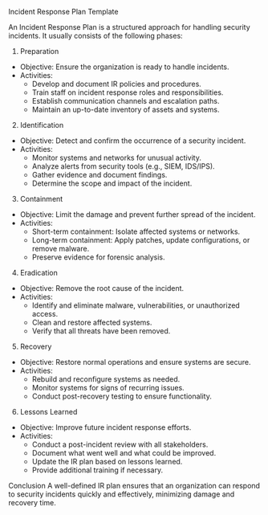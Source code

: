 Incident Response Plan Template

An Incident Response Plan is a structured approach for handling security incidents. It usually consists of the following phases:

1. Preparation
- Objective: Ensure the organization is ready to handle incidents.
- Activities:
  - Develop and document IR policies and procedures.
  - Train staff on incident response roles and responsibilities.
  - Establish communication channels and escalation paths.
  - Maintain an up-to-date inventory of assets and systems.

2. Identification
- Objective: Detect and confirm the occurrence of a security incident.
- Activities:
  - Monitor systems and networks for unusual activity.
  - Analyze alerts from security tools (e.g., SIEM, IDS/IPS).
  - Gather evidence and document findings.
  - Determine the scope and impact of the incident.

3. Containment
- Objective: Limit the damage and prevent further spread of the incident.
- Activities:
  - Short-term containment: Isolate affected systems or networks.
  - Long-term containment: Apply patches, update configurations, or remove malware.
  - Preserve evidence for forensic analysis.

4. Eradication
- Objective: Remove the root cause of the incident.
- Activities:
  - Identify and eliminate malware, vulnerabilities, or unauthorized access.
  - Clean and restore affected systems.
  - Verify that all threats have been removed.

5. Recovery
- Objective: Restore normal operations and ensure systems are secure.
- Activities:
  - Rebuild and reconfigure systems as needed.
  - Monitor systems for signs of recurring issues.
  - Conduct post-recovery testing to ensure functionality.

6. Lessons Learned
- Objective: Improve future incident response efforts.
- Activities:
  - Conduct a post-incident review with all stakeholders.
  - Document what went well and what could be improved.
  - Update the IR plan based on lessons learned.
  - Provide additional training if necessary.

Conclusion
A well-defined IR plan ensures that an organization can respond to security incidents quickly and effectively, minimizing damage and recovery time.